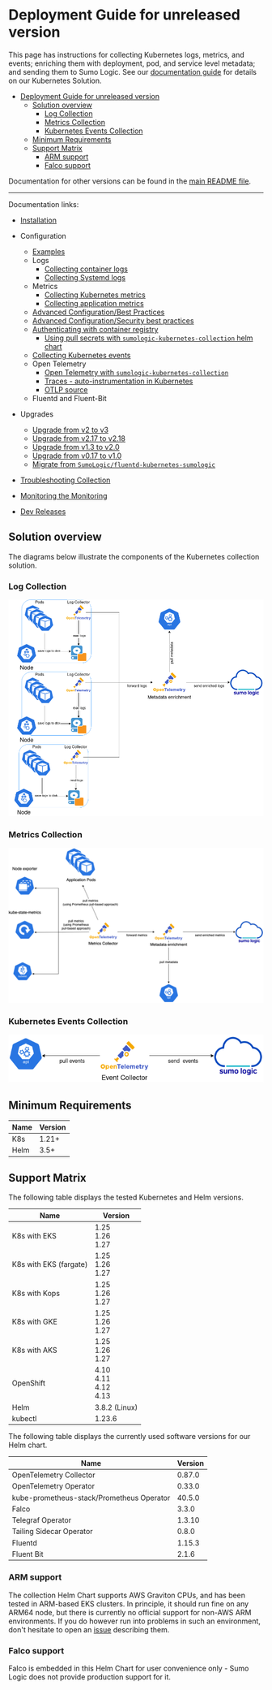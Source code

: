 # Deployment Guide for unreleased version

This page has instructions for collecting Kubernetes logs, metrics, and events; enriching them with deployment, pod, and service level
metadata; and sending them to Sumo Logic. See our [documentation guide](https://help.sumologic.com/docs/observability/kubernetes/) for
details on our Kubernetes Solution.

- [Deployment Guide for unreleased version](#deployment-guide-for-unreleased-version)
  - [Solution overview](#solution-overview)
    - [Log Collection](#log-collection)
    - [Metrics Collection](#metrics-collection)
    - [Kubernetes Events Collection](#kubernetes-events-collection)
  - [Minimum Requirements](#minimum-requirements)
  - [Support Matrix](#support-matrix)
    - [ARM support](#arm-support)
    - [Falco support](#falco-support)

Documentation for other versions can be found in the
[main README file](https://github.com/SumoLogic/sumologic-kubernetes-collection/blob/main/README.md#documentation).

---

Documentation links:

- [Installation](/docs/installation.md)

- Configuration

  - [Examples](/docs/configuration-examples.md)
  - Logs
    - [Collecting container logs](/docs/collecting-container-logs.md)
    - [Collecting Systemd logs](/docs/collecting-systemd-logs.md)
  - Metrics
    - [Collecting Kubernetes metrics](/docs/collecting-kubernetes-metrics.md)
    - [Collecting application metrics](/docs/collecting-application-metrics.md)
  - [Advanced Configuration/Best Practices](/docs/best-practices.md)
  - [Advanced Configuration/Security best practices](/docs/security-best-practices.md)
  - [Authenticating with container registry](/docs/working-with-container-registries.md#authenticating-with-container-registry)
    - [Using pull secrets with `sumologic-kubernetes-collection` helm chart](/docs/working-with-container-registries.md#authenticating-with-container-registry)
  - [Collecting Kubernetes events](/docs/collecting-kubernetes-events.md)
  - Open Telemetry
    - [Open Telemetry with `sumologic-kubernetes-collection`](/docs/opentelemetry-collector/README.md)
    - [Traces - auto-instrumentation in Kubernetes](https://help.sumologic.com/docs/apm/traces/get-started-transaction-tracing/opentelemetry-instrumentation/kubernetes)
    - [OTLP source](/docs/otlp-source.md)
  - Fluentd and Fluent-Bit

- Upgrades

  - [Upgrade from v2 to v3][migration-doc-v3]
  - [Upgrade from v2.17 to v2.18][migration-doc-v2.18]
  - [Upgrade from v1.3 to v2.0][migration-doc-v2]
  - [Upgrade from v0.17 to v1.0][migration-doc-v1]
  - [Migrate from `SumoLogic/fluentd-kubernetes-sumologic`][migration-steps]

- [Troubleshooting Collection](/docs/troubleshoot-collection.md)
- [Monitoring the Monitoring](/docs/monitoring-lag.md)
- [Dev Releases](/docs/dev.md)

[migration-doc-v3]: ./v3-migration-doc.md
[migration-doc-v2.18]: https://github.com/SumoLogic/sumologic-kubernetes-collection/blob/release-v2/deploy/docs/v2-18-migration.md
[migration-doc-v2]: https://github.com/SumoLogic/sumologic-kubernetes-collection/blob/release-v2/deploy/docs/v2_migration_doc.md
[migration-doc-v1]: https://github.com/SumoLogic/sumologic-kubernetes-collection/blob/release-v2/deploy/docs/v1_migration_doc.md
[migration-steps]: https://github.com/SumoLogic/sumologic-kubernetes-collection/blob/release-v2/deploy/docs/Migration_Steps.md

## Solution overview

The diagrams below illustrate the components of the Kubernetes collection solution.

### Log Collection

![logs](/images/logs.png)

### Metrics Collection

![metrics](/images/metrics.png)

### Kubernetes Events Collection

![events](/images/events.png)

## Minimum Requirements

| Name | Version |
| ---- | ------- |
| K8s  | 1.21+   |
| Helm | 3.5+    |

## Support Matrix

The following table displays the tested Kubernetes and Helm versions.

| Name                   | Version                                  |
| ---------------------- | ---------------------------------------- |
| K8s with EKS           | 1.25<br/>1.26<br/>1.27                   |
| K8s with EKS (fargate) | 1.25<br/>1.26<br/>1.27                   |
| K8s with Kops          | 1.25<br/>1.26<br/>1.27                   |
| K8s with GKE           | 1.25<br/>1.26<br/>1.27                   |
| K8s with AKS           | 1.25<br/>1.26<br/>1.27                   |
| OpenShift              | 4.10<br/>4.11<br/>4.12</br>4.13          |
| Helm                   | 3.8.2 (Linux)                            |
| kubectl                | 1.23.6                                   |

The following table displays the currently used software versions for our Helm chart.

| Name                                      | Version |
| ----------------------------------------- | ------- |
| OpenTelemetry Collector                   | 0.87.0  |
| OpenTelemetry Operator                    | 0.33.0  |
| kube-prometheus-stack/Prometheus Operator | 40.5.0  |
| Falco                                     | 3.3.0   |
| Telegraf Operator                         | 1.3.10  |
| Tailing Sidecar Operator                  | 0.8.0   |
| Fluentd                                   | 1.15.3  |
| Fluent Bit                                | 2.1.6   |

### ARM support

The collection Helm Chart supports AWS Graviton CPUs, and has been tested in ARM-based EKS clusters. In principle, it should run fine on any
ARM64 node, but there is currently no official support for non-AWS ARM environments. If you do however run into problems in such an
environment, don't hesitate to open an [issue][issues] describing them.

[issues]: https://github.com/SumoLogic/sumologic-kubernetes-collection/issues

### Falco support

Falco is embedded in this Helm Chart for user convenience only - Sumo Logic does not provide production support for it.
